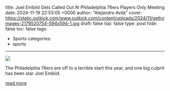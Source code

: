 title: Joel Embiid Gets Called Out At Philadelphia 76ers Players Only Meeting
date: 2024-11-19 22:53:05 +0000
author: "Alejandro Avila"
cover: https://static.outkick.com/www.outkick.com/content/uploads/2024/11/gettyimages-2179520754-594x594-1.jpg
draft: false
top: false
type: post
hide: false
toc: false
tags:
  - Sports
categories:
  - sports
---

![](https://static.outkick.com/www.outkick.com/content/uploads/2024/11/gettyimages-2179520754-594x594-1.jpg)

The Philadelphia 76ers are off to a terrible start this year, and one big culprit has been star Joel Embiid.

[read more](https://www.outkick.com/sports/joel-embiid-gets-called-out-philadelphia-76ers-players-only-meeting)

